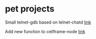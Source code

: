 # pet projects
Small telnet-gdb based on telnet-chatd [link](./telnet-gdb/)

Add new function to cellframe-node [link](./cellframe-sdk/)
